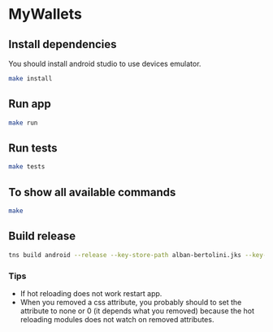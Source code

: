 # MyWallets

## Install dependencies
You should install android studio to use devices emulator.

``` bash
make install
```

## Run app

``` bash
make run
```

## Run tests

``` bash
make tests
```

## To show all available commands

``` bash
make
``` 

## Build release

``` bash
tns build android --release --key-store-path alban-bertolini.jks --key-store-password 'my_password' --key-store-alias MyWallets --key-store-alias-password 'my_password' --copy-to . --aab
``` 

### Tips

- If hot reloading does not work restart app.
- When you removed a css attribute, you probably should to set the attribute to none or 0 (it depends what you removed) because
the hot reloading modules does not watch on removed attributes.